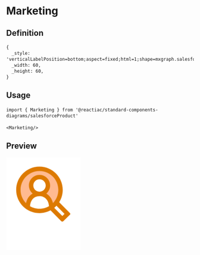 # Marketing

## Definition

```
{
  _style: 'verticalLabelPosition=bottom;aspect=fixed;html=1;shape=mxgraph.salesforce.marketing;',
  _width: 60,
  _height: 60,
}
```

## Usage

```
import { Marketing } from '@reactiac/standard-components-diagrams/salesforceProduct'

<Marketing/>
```

## Preview

<img src="./marketing.png" width="200"/>
